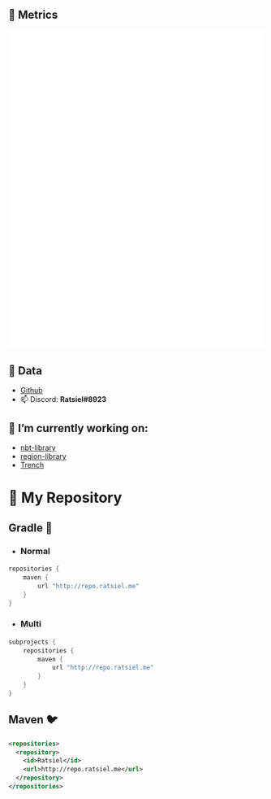 ## 🎫 Metrics

![Metrics](https://github.com/Ratsiiel/Ratsiiel/blob/repository/github-metrics.svg)

## 💾 Data
- [Github](https://github.com/Ratsiiel)
- 📫 Discord: **Ratsiel#8923**

## 🔭 I’m currently working on:
 - [nbt-library](https://github.com/Ratsiiel/nbt-library)
 - [region-library](https://github.com/Ratsiiel/region-library)
 - [Trench]()
 
# 📄 My Repository
## Gradle 🐘
- ### Normal
```gradle
repositories {
    maven {
        url "http://repo.ratsiel.me"
    }
}
```
- ### Multi
```gradle
subprojects {
    repositories {
        maven {
            url "http://repo.ratsiel.me"
        }
    }
}
```

## Maven 🐦
```xml
<repositories>
  <repository>
    <id>Ratsiel</id>
    <url>http://repo.ratsiel.me</url>
  </repository>
</repositories>
```

   
